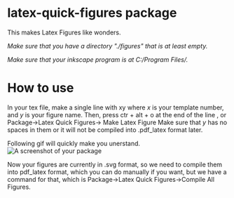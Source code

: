 # latex-quick-figures package

This makes Latex Figures like wonders.

*Make sure that you have a directory "./figures" that is at least empty.*

*Make sure that your inkscape program is at C:/Program Files/.*

# How to use
In your tex file, make a single line with xy where
*x* is your template number, and *y* is your figure name.
Then, press ctr + alt + o at the end of the line , or Package->Latex Quick Figures-> Make Latex Figure
Make sure that *y* has no spaces in them or it will not be compiled into .pdf_latex format later.

Following gif will quickly make you unerstand.
![A screenshot of your package](https://f.cloud.github.com/assets/69169/2290250/c35d867a-a017-11e3-86be-cd7c5bf3ff9b.gif)

Now your figures are currently in .svg format, so we need to compile them into pdf_latex format, which you can do manually if you want, but we have a command for that, which is Package->Latex Quick Figures->Compile All Figures.
